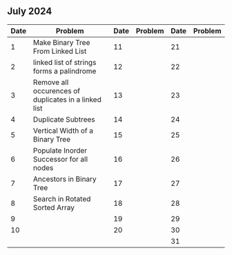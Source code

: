 ## July 2024

| Date | Problem                                              | Date | Problem | Date | Problem |
| ---- | ---------------------------------------------------- | ---- | ------- | ---- | ------- |
| 1    | Make Binary Tree From Linked List                    | 11   |         | 21   |         |
| 2    | linked list of strings forms a palindrome            | 12   |         | 22   |         |
| 3    | Remove all occurences of duplicates in a linked list | 13   |         | 23   |         |
| 4    | Duplicate Subtrees                                   | 14   |         | 24   |         |
| 5    | Vertical Width of a Binary Tree                      | 15   |         | 25   |         |
| 6    | Populate Inorder Successor for all nodes             | 16   |         | 26   |         |
| 7    | Ancestors in Binary Tree                             | 17   |         | 27   |         |
| 8    | Search in Rotated Sorted Array                       | 18   |         | 28   |         |
| 9    |                                                      | 19   |         | 29   |         |
| 10   |                                                      | 20   |         | 30   |         |
|      |                                                      |      |         | 31   |         |
